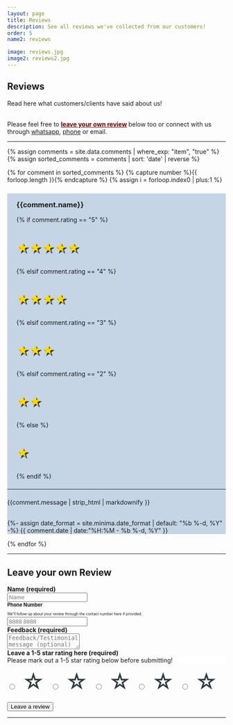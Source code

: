 ```yaml
---
layout: page
title: Reviews 
description: See all reviews we've collected from our customers!
order: 5
name2: reviews 

image: reviews.jpg
image2: reviews2.jpg
---
```

<section>
<h2>Reviews</h2>

Read here what customers/clients have said about us! <br/> <br/>

Please feel free to <b><a href="#divReviewForm" style="color: #660000" >leave your own review</a> </b> below too or connect with us through <a href="https://api.whatsapp.com/send/?phone=6591125678">whatsapp</a>, <a href="tel:+6591125678">phone</a> or email. <br />
<hr />

{% assign comments = site.data.comments | where_exp: "item", "true" %} 
{% assign sorted_comments = comments | sort: 'date' | reverse %}

<div class="boo_inner clearfix">
{% for comment in sorted_comments %}
{% capture number %}{{ forloop.length }}{% endcapture %}
{% assign i = forloop.index0 | plus:1 %}
<div class="slide_content">
	<div class="testimonial_2" style="background-color: #c5d5e6">
		<div class="content_2" style="overflow-wrap:break-word">
	            <div class="row uniform">
                <div class="6u 12u(small)" style="padding: 0 0 0 1.5em">
			            <h3 style="text-align:left; padding-top:1em">{{comment.name}}</h3>
                </div>
                <div class="6u 12u(small)" style="padding: 0 0 0 1.5em">
                {% if comment.rating == "5" %}
                  <h3 style="text-align:left; font-size:2em; color: gold; text-shadow: 3px 3px #2e3842;">★★★★★</h3>
                {% elsif comment.rating == "4" %}
                  <h3 style="text-align:left; font-size:2em; color: gold; text-shadow: 3px 3px #2e3842;">★★★★</h3>
                {% elsif comment.rating == "3" %}
                  <h3 style="text-align:left; font-size:2em; color: gold; text-shadow: 3px 3px #2e3842;">★★★</h3>
                {% elsif comment.rating == "2" %}
                  <h3 style="text-align:left; font-size:2em; color: gold; text-shadow: 3px 3px #2e3842;">★★</h3>
                {% else %}
                  <h3 style="text-align:left; font-size:2em; color: gold; text-shadow: 3px 3px #2e3842;">★</h3>
                {% endif %}
                </div>
              </div>
            <hr style="margin: 1.5em 0"/>
            <div style="text-align:left">
            {{comment.message | strip_html | markdownify }} 
            <br />
            <br />
            <p>
              <time
                class="post-meta dt-published"
                datetime="{{ page.date | date_to_xmlschema }}"
                itemprop="datePublished"
              >
                {%- assign date_format = site.minima.date_format | default: "%b %-d, %Y" -%}
                {{ comment.date | date:"%H:%M - %b %-d, %Y" }}
              </time>
            </p>
            <div>
            </div>
            </div>
	    </div>
</div>
</div>
{% endfor %}

</div>
<div>
</div>
	


<hr/>

<h2>Leave your own Review</h2>

<div id="divReviewForm">
<form id="myform" action="https://jojo-static-20439876cdb1.herokuapp.com/v3/entry/github/mojojojo99/company/master/comments"
 method="POST" onsubmit="return submitForm()" class="comment-form">
  <input
    name="options[redirect]"
    type="hidden"
    value="{{ page.url | absolute_url }}"
  />
 <input name="options[slug]" type="hidden" value="{{ page.slug }}" />
  <p style="text-align: left; margin: 0;"><b>Name (required)</b></p>
  <input
    class="comment-name"
    name="fields[name]"
    type="text"
    placeholder="Name"
    required
  />
  <br />
  <p style="text-align: left; margin: 0; font-size: 0.8em"><b>Phone Number</b></p>
  <p style="font-size: 0.6em; text-align: left; margin-bottom: .25em">We'll follow up about your review through the contact number here if provided.</p>
  <input
    class="comment-phone"
    name="fields[phone]"
    type="tel"
    pattern="[0-9]{4} [0-9]{4}"
    placeholder="8888 8888"
    title="8888 8888"
  />
  <br />
  <p style="text-align: left; margin: 0;"><b>Feedback (required)</b></p>
  <textarea
    class="comment-message"
    name="fields[message]"
    placeholder="Feedback/Testimonial message (optional)"
    onkeyup="textAreaAdjust(this)"
    style="overflow:hidden"
  ></textarea>
  <br/>
  <p style="text-align: left; margin: 0;"><b>Leave a 1-5 star rating here (required)</b></p>
  <div id="warning-rating" class="apparent-message warning-message">
  <div class="message-container">
    <div class="apparent-message-icon fa fa-fw fa-2x fa-exclamation-triangle" style="white">
        </div>
        <div class="content-container" style="background-color: white">
            <div class="message-body">Please mark out a 1-5 star rating below before submitting!</div>
        </div>
  </div>
  </div>
  <div class="comment-rating" style="font-size:3.5em; padding-top:.25em">
      <input id="star5" name="fields[rating]" type="radio" value="5" class="radio-btn" />
      <label style="color: #2e3842" for="star5">☆</label>
      <input id="star4" name="fields[rating]" type="radio" value="4" class="radio-btn" />
      <label style="color: #2e3842" for="star4">☆</label>
      <input id="star3" name="fields[rating]" type="radio" value="3" class="radio-btn" />
      <label style="color: #2e3842" for="star3">☆</label>
      <input id="star2" name="fields[rating]" type="radio" value="2" class="radio-btn" />
      <label style="color: #2e3842" for="star2">☆</label>
      <input id="star1" name="fields[rating]" type="radio" value="1" class="radio-btn" />
      <label style="color: #2e3842" for="star1">☆</label>
      <div class="clear"></div>
  </div>
  <br/>
  <button class="comment-submit" type="submit">Leave a review</button>
</form>
</div>

<hr/>
